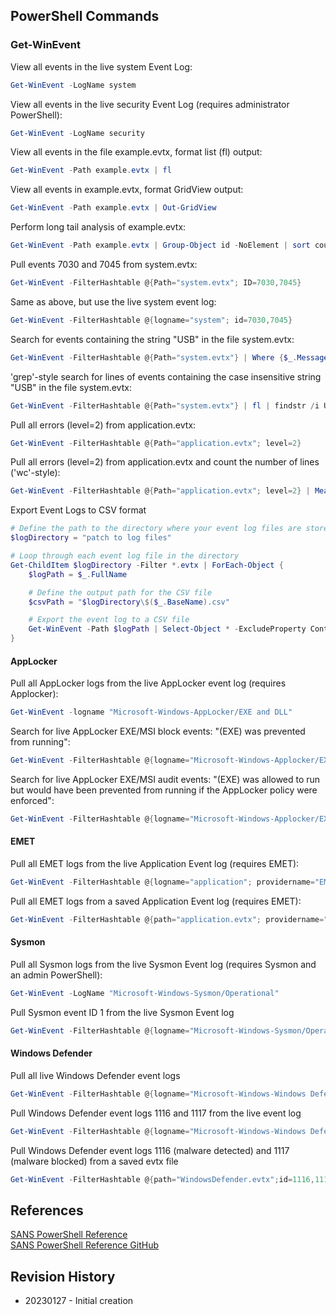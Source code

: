 ## PowerShell Commands  
<!--
This is the beginning of your document
* After every line put 2 spaces to tell markdown to put a carriage return
* To create a nested list using the web editor on GitHub or a text editor that uses a monospaced font, like Atom, you can align your list visually. Type tabs in front of your nested list item, until the list marker character (*) lies directly below the first character of the text in the item above it.
-->  

### Get-WinEvent  
View all events in the live system Event Log:  
```powershell
Get-WinEvent -LogName system
```  
View all events in the live security Event Log (requires administrator PowerShell):  
```powershell
Get-WinEvent -LogName security
```  
View all events in the file example.evtx, format list (fl) output:  
```powershell
Get-WinEvent -Path example.evtx | fl
```  
View all events in example.evtx, format GridView output:  
```powershell
Get-WinEvent -Path example.evtx | Out-GridView
```  
Perform long tail analysis of example.evtx:  
```powershell
Get-WinEvent -Path example.evtx | Group-Object id -NoElement | sort count
```  
Pull events 7030 and 7045 from system.evtx:  
```powershell
Get-WinEvent -FilterHashtable @{Path="system.evtx"; ID=7030,7045}
```  
Same as above, but use the live system event log:  
```powershell
Get-WinEvent -FilterHashtable @{logname="system"; id=7030,7045}
```  
Search for events containing the string "USB" in the file system.evtx:  
```powershell
Get-WinEvent -FilterHashtable @{Path="system.evtx"} | Where {$_.Message -like "*USB*"}
```  
'grep'-style search for lines of events containing the case insensitive string "USB" in the file system.evtx:  
```powershell
Get-WinEvent -FilterHashtable @{Path="system.evtx"} | fl | findstr /i USB
```  
Pull all errors (level=2) from application.evtx:  
```powershell
Get-WinEvent -FilterHashtable @{Path="application.evtx"; level=2}
```  
Pull all errors (level=2) from application.evtx and count the number of lines ('wc'-style):  
```powershell
Get-WinEvent -FilterHashtable @{Path="application.evtx"; level=2} | Measure-Object -Line
```  
Export Event Logs to CSV format  
```powershell
# Define the path to the directory where your event log files are stored
$logDirectory = "patch to log files"

# Loop through each event log file in the directory
Get-ChildItem $logDirectory -Filter *.evtx | ForEach-Object {
    $logPath = $_.FullName

    # Define the output path for the CSV file
    $csvPath = "$logDirectory\$($_.BaseName).csv"

    # Export the event log to a CSV file
    Get-WinEvent -Path $logPath | Select-Object * -ExcludeProperty ContainerLog | Export-Csv $csvPath -NoTypeInformation
}
```  

#### AppLocker  
Pull all AppLocker logs from the live AppLocker event log (requires Applocker):  
```powershell
Get-WinEvent -logname "Microsoft-Windows-AppLocker/EXE and DLL"
```  
Search for live AppLocker EXE/MSI block events: "(EXE) was prevented from running":  
```powershell
Get-WinEvent -FilterHashtable @{logname="Microsoft-Windows-Applocker/EXE and DLL"; id=8004}
```  
Search for live AppLocker EXE/MSI audit events: "(EXE) was allowed to run but would have been prevented from running if the AppLocker policy were enforced":  
```powershell
Get-WinEvent -FilterHashtable @{logname="Microsoft-Windows-Applocker/EXE and DLL"; id=8003}
```  

#### EMET  
Pull all EMET logs from the live Application Event log (requires EMET):  
```powershell
Get-WinEvent -FilterHashtable @{logname="application"; providername="EMET"}
 ```  
Pull all EMET logs from a saved Application Event log (requires EMET):  
```powershell
Get-WinEvent -FilterHashtable @{path="application.evtx"; providername="EMET"}
```  

#### Sysmon  
Pull all Sysmon logs from the live Sysmon Event log (requires Sysmon and an admin PowerShell):  
```powershell
Get-WinEvent -LogName "Microsoft-Windows-Sysmon/Operational"
```  
Pull Sysmon event ID 1 from the live Sysmon Event log  
```powershell
Get-WinEvent -FilterHashtable @{logname="Microsoft-Windows-Sysmon/Operational"; id=1}
```  

#### Windows Defender  
Pull all live Windows Defender event logs  
```powershell
Get-WinEvent -FilterHashtable @{logname="Microsoft-Windows-Windows Defender/Operational"}
```  
Pull Windows Defender event logs 1116 and 1117 from the live event log  
```powershell
Get-WinEvent -FilterHashtable @{logname="Microsoft-Windows-Windows Defender/Operational";id=1116,1117}
```  
Pull Windows Defender event logs 1116 (malware detected) and 1117 (malware blocked) from a saved evtx file  
```powershell
Get-WinEvent -FilterHashtable @{path="WindowsDefender.evtx";id=1116,1117}
```

## References  
[SANS PowerShell Reference](https://wiki.sans.blue/#!Tools/Get-WinEvent.md)  
[SANS PowerShell Reference GitHub](https://github.com/sans-blue-team/blue-team-wiki)  

## Revision History  
* 20230127 - Initial creation  

